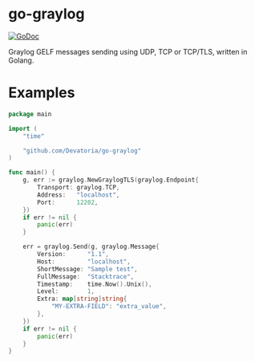 # go-graylog

[![GoDoc](https://godoc.org/github.com/Devatoria/go-graylog?status.svg)](https://godoc.org/github.com/Devatoria/go-graylog)

Graylog GELF messages sending using UDP, TCP or TCP/TLS, written in Golang.

# Examples

```go
package main

import (
	"time"

	"github.com/Devatoria/go-graylog"
)

func main() {
	g, err := graylog.NewGraylogTLS(graylog.Endpoint{
		Transport: graylog.TCP,
		Address:   "localhost",
		Port:      12202,
	})
	if err != nil {
		panic(err)
	}

	err = graylog.Send(g, graylog.Message{
		Version:      "1.1",
		Host:         "localhost",
		ShortMessage: "Sample test",
		FullMessage:  "Stacktrace",
		Timestamp:    time.Now().Unix(),
		Level:        1,
		Extra: map[string]string{
			"MY-EXTRA-FIELD": "extra_value",
		},
	})
    if err != nil {
        panic(err)
    }
}
```
